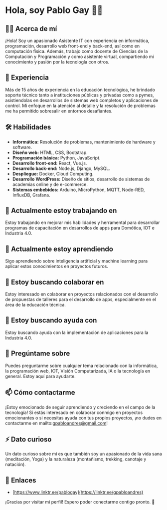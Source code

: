 # Hola, soy Pablo Gay 👨‍💻

## 👨‍🏫 Acerca de mí
¡Hola! Soy un apasionado Asistente IT con experiencia en informática, programación, desarrollo web front-end y back-end, así como en computación física. Además, trabajo como docente de Ciencias de la Computación y Programación y como asistente virtual, compartiendo mi conocimiento y pasión por la tecnología con otros.

## 🚀 Experiencia
Más de 15 años de experiencia en la educación tecnológica, he brindado soporte técnico tanto a instituciones públicas y privadas como a pymes, asistiendolas en desarrollos de sistemas web completos y aplicaciones de control. Mi enfoque en la atención al detalle y la resolución de problemas me ha permitido sobresalir en entornos desafiantes.

## 🛠️ Habilidades
- **Informática:** Resolución de problemas, mantenimiento de hardware y software.
- **Diseño web:** HTML, CSS, Bootstrap.
- **Programación básica:** Python, JavaScript.
- **Desarrollo front-end:** React, Vue.js.
- **Desarrollo back-end:** Node.js, Django, MySQL.
- **Despliegue:** Docker, Cloud Computing.
- **Desarrollo WordPress:** Diseño de sitios, desarrollo de sistemas de academias online y de e-commerce. 
- **Sistemas embebidos:** Arduino, MicroPython, MQTT, Node-RED, InfluxDB, Grafana.

## 🔭 Actualmente estoy trabajando en
Estoy trabajando en mejorar mis habilidades y herramental para desarrollar programas de capacitación en desarrollos de apps para Domótica, IOT e Industria 4.0.

## 🌱 Actualmente estoy aprendiendo
Sigo aprendiendo sobre inteligencia artificial y machine learning para aplicar estos conocimientos en proyectos futuros.

## 👯 Estoy buscando colaborar en
Estoy interesado en colaborar en proyectos relacionados con el desarrollo de propuestas de talleres para el desarrollo de apps, especialmente en el área de la educación técnica.

## 🤔 Estoy buscando ayuda con
Estoy buscando ayuda con la implementación de aplicaciones para la Industria 4.0.

## 💬 Pregúntame sobre
Puedes preguntarme sobre cualquier tema relacionado con la informática, la programación web, IOT, Visión Computarizada, IA o la tecnología en general. Estoy aquí para ayudarte.

## 📫 Cómo contactarme
¡Estoy emocionado de seguir aprendiendo y creciendo en el campo de la tecnología! Si estás interesado en colaborar conmigo en proyectos emocionantes o si necesitas ayuda con tus propios proyectos, ¡no dudes en contactarme en mailto:gpabloandres@gmail.com!

## ⚡ Dato curioso
Un dato curioso sobre mí es que también soy un apasionado de la vida sana (meditación, Yoga) y la naturaleza (montañismo, trekking, canotaje y natación).

## 🔗 Enlaces
- [https://www.linktr.ee/pablogay](https://linktr.ee/gpabloandres)

¡Gracias por visitar mi perfil! Espero poder conectarme contigo pronto. 🚀
